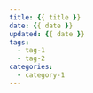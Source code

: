 ```yaml
---
title: {{ title }}
date: {{ date }}
updated: {{ date }}
tags:
  - tag-1
  - tag-2 
categories:
  - category-1
---
```

